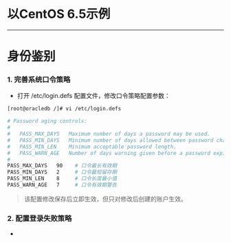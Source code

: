 # 以CentOS 6.5示例

---

# 身份鉴别

### 1. 完善系统口令策略

* 打开 /etc/login.defs 配置文件，修改口令策略配置参数：

```bash
[root@oracledb /]# vi /etc/login.defs

# Password aging controls:
#
#	PASS_MAX_DAYS	Maximum number of days a password may be used.
#	PASS_MIN_DAYS	Minimum number of days allowed between password changes.
#	PASS_MIN_LEN	Minimum acceptable password length.
#	PASS_WARN_AGE	Number of days warning given before a password expires.
#
PASS_MAX_DAYS	90    # 口令最长有效期
PASS_MIN_DAYS	2     # 口令最短留存期       
PASS_MIN_LEN	8     # 口令长度最小值
PASS_WARN_AGE	7     # 口令有效期警告
```

> 该配置修改保存后立即生效，但只对修改后创建的账户生效。

### 2. 配置登录失败策略

* 


